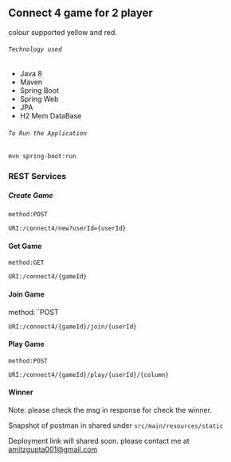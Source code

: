 ## Connect 4 game for 2 player

colour supported yellow and red.

###### `Technology used`

- Java 8
- Maven
- Spring Boot
- Spring Web
- JPA
- H2 Mem DataBase

###### `To Run the Application`

``` maven
mvn spring-boot:run
```

### REST Services
##### Create Game
`method:POST`

    URI:/connect4/new?userId={userId}
    

#### Get Game
`method:GET`

    URI:/connect4/{gameId}

#### Join Game
method:``POST

    URI:/connect4/{gameId}/join/{userId}

#### Play Game
`method:POST`

    URI:/connect4/{gameId}/play/{userId}/{column}


#### Winner

Note: please check the msg in response for check the winner.

Snapshot of postman in shared under
`src/main/resources/static`

Deployment link will shared soon.
please contact me at amitzgupta001@gmail.com
 


